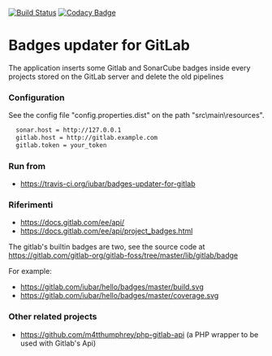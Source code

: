 [![Build Status](https://travis-ci.com/iubar/badges-updater-for-gitlab.svg?branch=master)](https://travis-ci.com/iubar/badges-updater-for-gitlab)
[![Codacy Badge](https://api.codacy.com/project/badge/Grade/2781d3e900d042d792c472621d8e7831)](https://www.codacy.com/app/Iubar/badges-updater-for-gitlab?utm_source=github.com&amp;utm_medium=referral&amp;utm_content=iubar/badges-updater-for-gitlab&amp;utm_campaign=Badge_Grade)

# Badges updater for GitLab

The application inserts some Gitlab and SonarCube badges inside every projects stored on the GitLab server and delete the old pipelines

### Configuration

See the config file "config.properties.dist" on the path "src\main\resources".
```sh
  sonar.host = http://127.0.0.1
  gitlab.host = http://gitlab.example.com
  gitlab.token = your_token
```

### Run from

- https://travis-ci.org/iubar/badges-updater-for-gitlab

### Riferimenti

- https://docs.gitlab.com/ee/api/
- https://docs.gitlab.com/ee/api/project_badges.html

The gitlab's builtin badges are two, see the source code at https://gitlab.com/gitlab-org/gitlab-foss/tree/master/lib/gitlab/badge

For example: 
 - https://gitlab.com/iubar/hello/badges/master/build.svg
 - https://gitlab.com/iubar/hello/badges/master/coverage.svg

### Other related projects

- https://github.com/m4tthumphrey/php-gitlab-api (a PHP wrapper to be used with Gitlab's Api)
